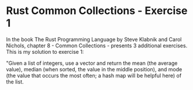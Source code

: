# Rust Common Collections - Exercise 1

In the book The Rust Programming Language by Steve Klabnik and Carol Nichols,
chapter 8 - Common Collections - presents 3 additional exercises. This is my
solution to exercise 1:

"Given a list of integers, use a vector and return the mean (the average value), 
median (when sorted, the value in the middle position), and mode (the value
that occurs the most often; a hash map will be helpful here) of the list. 
